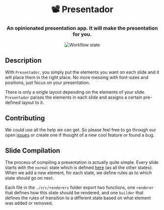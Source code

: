 <h1 align="center" style="border-bottom: none;">📽 Presentador</h1>
<h3 align="center">An opinionated presentation app. It will make the presentation for you.</h3>

<div align="center">

![Workflow state](https://github.com/ct199535/presentador-app/workflows/Publish/badge.svg)

</div>

## Description

With `Presentador`, you simply put the elements you want on each slide and it will place them in the right place. No more messing with font-sizes and positions, just focus on your presentation.

There is only a single layout depending on the elements of your slide. `Presentador` parses the elements in each slide and assigns a certain pre-defined layout to it.

## Contributing

We could use all the help we can get. So please feel free to go through our open [issues]('https://github.com/kbariotis/presentador/issues') or create one if thought of a new cool feature or found a bug.

## Slide Compilation

The process of compiling a presentation is actually quite simple. Every slide starts with the `normal` state which is defined [here](./src/renderers/normal.tsx) (as all the other states). When we add a new element, for each state, we define rules as to which state should go on next.

Each file in the `./src/renderers` folder export two functions, one `renderer` that defines how this state should be rendered, and one `builder` that defines the rules of transition to a different state based on what element was added or removed.
